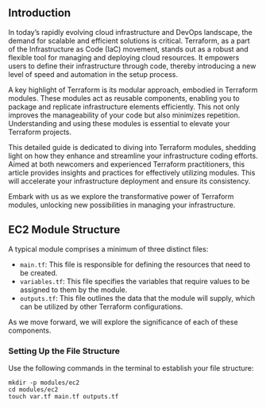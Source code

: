 ## Introduction

In today’s rapidly evolving cloud infrastructure and DevOps landscape, the demand for scalable and efficient solutions is critical. Terraform, as a part of the Infrastructure as Code (IaC) movement, stands out as a robust and flexible tool for managing and deploying cloud resources. It empowers users to define their infrastructure through code, thereby introducing a new level of speed and automation in the setup process.

A key highlight of Terraform is its modular approach, embodied in Terraform modules. These modules act as reusable components, enabling you to package and replicate infrastructure elements efficiently. This not only improves the manageability of your code but also minimizes repetition. Understanding and using these modules is essential to elevate your Terraform projects.

This detailed guide is dedicated to diving into Terraform modules, shedding light on how they enhance and streamline your infrastructure coding efforts. Aimed at both newcomers and experienced Terraform practitioners, this article provides insights and practices for effectively utilizing modules. This will accelerate your infrastructure deployment and ensure its consistency.

Embark with us as we explore the transformative power of Terraform modules, unlocking new possibilities in managing your infrastructure.

## EC2 Module Structure

A typical module comprises a minimum of three distinct files:

- `main.tf`: This file is responsible for defining the resources that need to be created.
- `variables.tf`: This file specifies the variables that require values to be assigned to them by the module.
- `outputs.tf`: This file outlines the data that the module will supply, which can be utilized by other Terraform configurations.

As we move forward, we will explore the significance of each of these components.

### Setting Up the File Structure

Use the following commands in the terminal to establish your file structure:

```shell
mkdir -p modules/ec2
cd modules/ec2
touch var.tf main.tf outputs.tf


